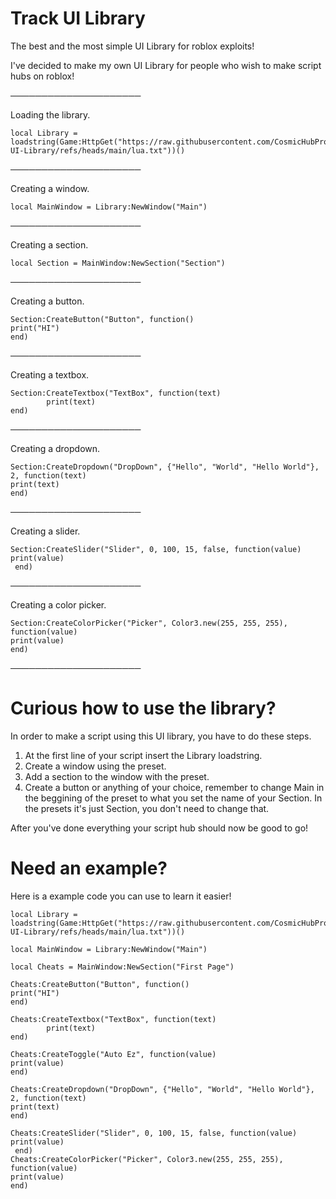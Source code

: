 # Track UI Library
The best and the most simple UI Library for roblox exploits!

I've decided to make my own UI Library for people who wish to make script hubs on roblox!

─────────────────────

Loading the library.
```
local Library = loadstring(Game:HttpGet("https://raw.githubusercontent.com/CosmicHubProductions/Track-UI-Library/refs/heads/main/lua.txt"))()
```
─────────────────────

Creating a window.
```
local MainWindow = Library:NewWindow("Main")
```
─────────────────────

Creating a section.
```
local Section = MainWindow:NewSection("Section")
```
─────────────────────

Creating a button.
```
Section:CreateButton("Button", function()
print("HI")
end)
```
─────────────────────

Creating a textbox.
```
Section:CreateTextbox("TextBox", function(text)
        print(text)
end)
```
─────────────────────

Creating a dropdown.
```
Section:CreateDropdown("DropDown", {"Hello", "World", "Hello World"}, 2, function(text)
print(text)
end)
```
─────────────────────

Creating a slider.
```
Section:CreateSlider("Slider", 0, 100, 15, false, function(value)
print(value)
 end)
```
─────────────────────

Creating a color picker.
```
Section:CreateColorPicker("Picker", Color3.new(255, 255, 255), function(value)
print(value)
end)
```
─────────────────────
# Curious how to use the library?
In order to make a script using this UI library, you have to do these steps.

1. At the first line of your script insert the Library loadstring.
2. Create a window using the preset.
3. Add a section to the window with the preset.
4. Create a button or anything of your choice, remember to change Main in the beggining of the preset to what you set the name of your Section. In the presets it's just Section, you don't need to change that.

After you've done everything your script hub should now be good to go!

# Need an example?
Here is a example code you can use to learn it easier!

```
local Library = loadstring(Game:HttpGet("https://raw.githubusercontent.com/CosmicHubProductions/Track-UI-Library/refs/heads/main/lua.txt"))()

local MainWindow = Library:NewWindow("Main")

local Cheats = MainWindow:NewSection("First Page")

Cheats:CreateButton("Button", function()
print("HI")
end)

Cheats:CreateTextbox("TextBox", function(text)
        print(text)
end)

Cheats:CreateToggle("Auto Ez", function(value)
print(value)
end)

Cheats:CreateDropdown("DropDown", {"Hello", "World", "Hello World"}, 2, function(text)
print(text)
end)

Cheats:CreateSlider("Slider", 0, 100, 15, false, function(value)
print(value)
 end)
Cheats:CreateColorPicker("Picker", Color3.new(255, 255, 255), function(value)
print(value)
end)
```
